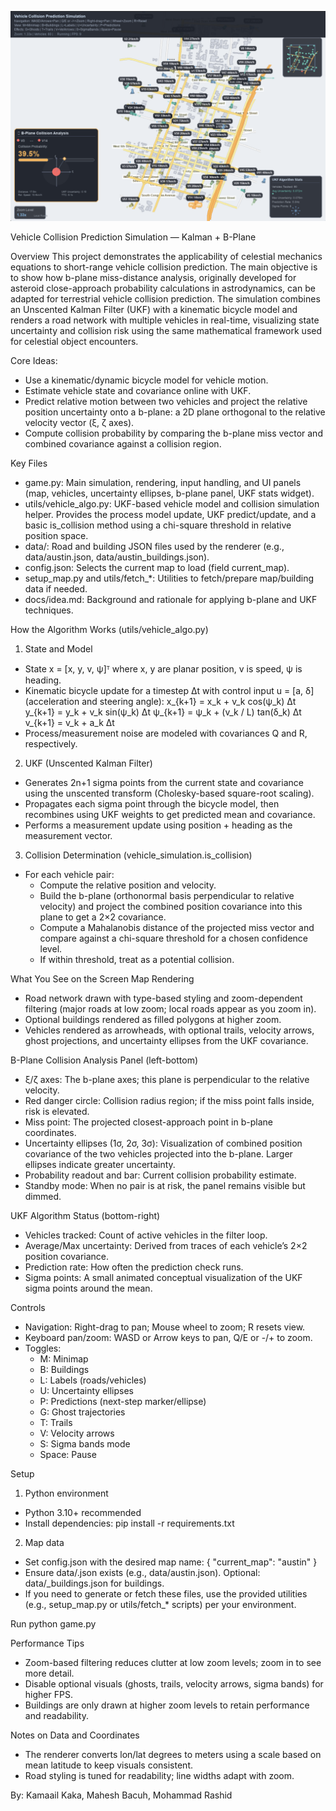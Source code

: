 ![Simulation Overview](docs/simulation_overview.png)

Vehicle Collision Prediction Simulation — Kalman + B-Plane

Overview
This project demonstrates the applicability of celestial mechanics equations to short-range vehicle collision prediction. The main objective is to show how b-plane miss-distance analysis, originally developed for asteroid close-approach probability calculations in astrodynamics, can be adapted for terrestrial vehicle collision prediction. The simulation combines an Unscented Kalman Filter (UKF) with a kinematic bicycle model and renders a road network with multiple vehicles in real-time, visualizing state uncertainty and collision risk using the same mathematical framework used for celestial object encounters.

Core Ideas: 
- Use a kinematic/dynamic bicycle model for vehicle motion.
- Estimate vehicle state and covariance online with UKF.
- Predict relative motion between two vehicles and project the relative position uncertainty onto a b-plane: a 2D plane orthogonal to the relative velocity vector (ξ, ζ axes).
- Compute collision probability by comparing the b-plane miss vector and combined covariance against a collision region.

Key Files
- game.py: Main simulation, rendering, input handling, and UI panels (map, vehicles, uncertainty ellipses, b-plane panel, UKF stats widget).
- utils/vehicle_algo.py: UKF-based vehicle model and collision simulation helper. Provides the process model update, UKF predict/update, and a basic is_collision method using a chi-square threshold in relative position space.
- data/: Road and building JSON files used by the renderer (e.g., data/austin.json, data/austin_buildings.json).
- config.json: Selects the current map to load (field current_map).
- setup_map.py and utils/fetch_*: Utilities to fetch/prepare map/building data if needed.
- docs/idea.md: Background and rationale for applying b-plane and UKF techniques.

How the Algorithm Works (utils/vehicle_algo.py)
1) State and Model
- State x = [x, y, v, ψ]ᵀ where x, y are planar position, v is speed, ψ is heading.
- Kinematic bicycle update for a timestep Δt with control input u = [a, δ] (acceleration and steering angle):
  x_{k+1} = x_k + v_k cos(ψ_k) Δt
  y_{k+1} = y_k + v_k sin(ψ_k) Δt
  ψ_{k+1} = ψ_k + (v_k / L) tan(δ_k) Δt
  v_{k+1} = v_k + a_k Δt
- Process/measurement noise are modeled with covariances Q and R, respectively.

2) UKF (Unscented Kalman Filter)
- Generates 2n+1 sigma points from the current state and covariance using the unscented transform (Cholesky-based square-root scaling).
- Propagates each sigma point through the bicycle model, then recombines using UKF weights to get predicted mean and covariance.
- Performs a measurement update using position + heading as the measurement vector.

3) Collision Determination (vehicle_simulation.is_collision)
- For each vehicle pair:
  - Compute the relative position and velocity.
  - Build the b-plane (orthonormal basis perpendicular to relative velocity) and project the combined position covariance into this plane to get a 2×2 covariance.
  - Compute a Mahalanobis distance of the projected miss vector and compare against a chi-square threshold for a chosen confidence level.
  - If within threshold, treat as a potential collision.

What You See on the Screen
Map Rendering
- Road network drawn with type-based styling and zoom-dependent filtering (major roads at low zoom; local roads appear as you zoom in).
- Optional buildings rendered as filled polygons at higher zoom.
- Vehicles rendered as arrowheads, with optional trails, velocity arrows, ghost projections, and uncertainty ellipses from the UKF covariance.

B-Plane Collision Analysis Panel (left-bottom)
- ξ/ζ axes: The b-plane axes; this plane is perpendicular to the relative velocity.
- Red danger circle: Collision radius region; if the miss point falls inside, risk is elevated.
- Miss point: The projected closest-approach point in b-plane coordinates.
- Uncertainty ellipses (1σ, 2σ, 3σ): Visualization of combined position covariance of the two vehicles projected into the b-plane. Larger ellipses indicate greater uncertainty.
- Probability readout and bar: Current collision probability estimate.
- Standby mode: When no pair is at risk, the panel remains visible but dimmed.

UKF Algorithm Status (bottom-right)
- Vehicles tracked: Count of active vehicles in the filter loop.
- Average/Max uncertainty: Derived from traces of each vehicle’s 2×2 position covariance.
- Prediction rate: How often the prediction check runs.
- Sigma points: A small animated conceptual visualization of the UKF sigma points around the mean.

Controls
- Navigation: Right-drag to pan; Mouse wheel to zoom; R resets view.
- Keyboard pan/zoom: WASD or Arrow keys to pan, Q/E or -/+ to zoom.
- Toggles:
  - M: Minimap
  - B: Buildings
  - L: Labels (roads/vehicles)
  - U: Uncertainty ellipses
  - P: Predictions (next-step marker/ellipse)
  - G: Ghost trajectories
  - T: Trails
  - V: Velocity arrows
  - S: Sigma bands mode
  - Space: Pause

Setup
1) Python environment
- Python 3.10+ recommended
- Install dependencies:
  pip install -r requirements.txt

2) Map data
- Set config.json with the desired map name:
  {
    "current_map": "austin"
  }
- Ensure data/<map>.json exists (e.g., data/austin.json). Optional: data/<map>_buildings.json for buildings.
- If you need to generate or fetch these files, use the provided utilities (e.g., setup_map.py or utils/fetch_* scripts) per your environment.

Run
python game.py

Performance Tips
- Zoom-based filtering reduces clutter at low zoom levels; zoom in to see more detail.
- Disable optional visuals (ghosts, trails, velocity arrows, sigma bands) for higher FPS.
- Buildings are only drawn at higher zoom levels to retain performance and readability.

Notes on Data and Coordinates
- The renderer converts lon/lat degrees to meters using a scale based on mean latitude to keep visuals consistent.
- Road styling is tuned for readability; line widths adapt with zoom.


By:
Kamaail Kaka, Mahesh Bacuh, Mohammad Rashid
